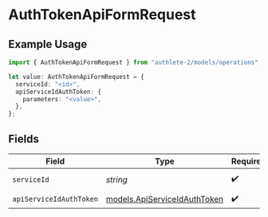# AuthTokenApiFormRequest

## Example Usage

```typescript
import { AuthTokenApiFormRequest } from "authlete-2/models/operations";

let value: AuthTokenApiFormRequest = {
  serviceId: "<id>",
  apiServiceIdAuthToken: {
    parameters: "<value>",
  },
};
```

## Fields

| Field                                                                 | Type                                                                  | Required                                                              | Description                                                           |
| --------------------------------------------------------------------- | --------------------------------------------------------------------- | --------------------------------------------------------------------- | --------------------------------------------------------------------- |
| `serviceId`                                                           | *string*                                                              | :heavy_check_mark:                                                    | A service ID.                                                         |
| `apiServiceIdAuthToken`                                               | [models.ApiServiceIdAuthToken](../../models/apiserviceidauthtoken.md) | :heavy_check_mark:                                                    | N/A                                                                   |